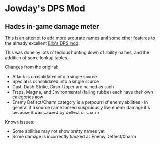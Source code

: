 # Jowday's DPS Mod

## Hades in-game damage meter

This is an attempt to add more accurate names and some other features to the already excellent [Ello's DPS mod](https://github.com/ellomenop/EllosPunchingBagMod).

This was done by lots of tedious hunting down of ability names, and the addition of some lookup tables.

Changes from the original:

- Attack is consolidated into a single source
- Special is consolidated into a single source
- Cast, Dash-Strike, Dash-Upper are named as such
- Traps, Magma, and Environmental (falling rubble) each have their own categories now
- Enemy Deflect/Charm category is a potpourri of enemy abilities - in general if a source name looked suspiciously like enemy damage it's because it was caused by deflect or charm

Known issues:

- Some abilities may not show pretty names yet
- Some damage is incorrectly tracked as Enemy Deflect/Charm
